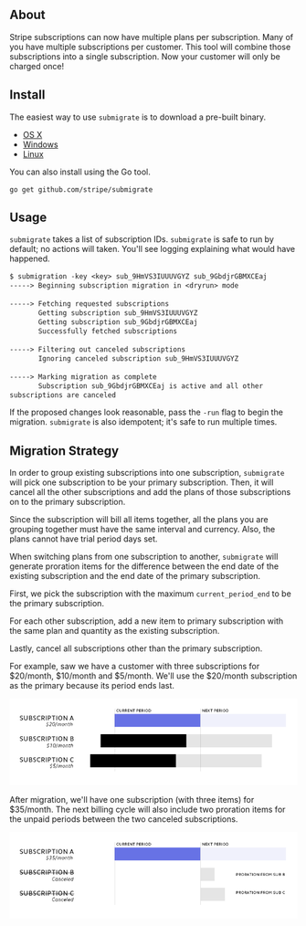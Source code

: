 

## About

Stripe subscriptions can now have multiple plans per subscription. Many of you
have multiple subscriptions per customer. This tool will combine those
subscriptions into a single subscription. Now your customer will only be
charged once!

## Install

The easiest way to use `submigrate` is to download a pre-built binary.

- [OS X](https://github.com/stripe/submigrate/releases/download/v1.0/submigrate-osx.zip)
- [Windows](https://github.com/stripe/submigrate/releases/download/v1.0/submigrate-windows.zip)
- [Linux](https://github.com/stripe/submigrate/releases/download/v1.0/submigrate-linux.tar.gz)

You can also install using the Go tool.

```
go get github.com/stripe/submigrate
```

## Usage

`submigrate` takes a list of subscription IDs. `submigrate` is safe to run by
default; no actions will taken. You'll see logging explaining what would have
happened.

```
$ submigration -key <key> sub_9HmVS3IUUUVGYZ sub_9GbdjrGBMXCEaj
-----> Beginning subscription migration in <dryrun> mode

-----> Fetching requested subscriptions
       Getting subscription sub_9HmVS3IUUUVGYZ
       Getting subscription sub_9GbdjrGBMXCEaj
       Successfully fetched subscriptions

-----> Filtering out canceled subscriptions
       Ignoring canceled subscription sub_9HmVS3IUUUVGYZ

-----> Marking migration as complete
       Subscription sub_9GbdjrGBMXCEaj is active and all other subscriptions are canceled
```

If the proposed changes look reasonable, pass the `-run` flag to begin the
migration. `submigrate` is also idempotent; it's safe to run multiple times.

## Migration Strategy

In order to group existing subscriptions into one subscription, `submigrate`
will pick one subscription to be your primary subscription. Then, it will
cancel all the other subscriptions and add the plans of those subscriptions on
to the primary subscription.

Since the subscription will bill all items together, all the plans you are
grouping together must have the same interval and currency. Also, the plans
cannot have trial period days set.

When switching plans from one subscription to another, `submigrate` will
generate proration items for the difference between the end date of the
existing subscription and the end date of the primary subscription.

First, we pick the subscription with the maximum `current_period_end` to be the
primary subscription.

For each other subscription, add a new item to primary subscription with the same
plan and quantity as the existing subscription.

Lastly, cancel all subscriptions other than the primary subscription.

For example, saw we have a customer with three subscriptions for $20/month,
$10/month and $5/month. We'll use the $20/month subscription as the primary
because its period ends last.

![Before](/docs/submigrate-before.png?raw=true)

After migration, we'll have one subscription (with three items) for $35/month.
The next billing cycle will also include two proration items for the unpaid
periods between the two canceled subscriptions.

![After](/docs/submigrate-after.png?raw=true)

